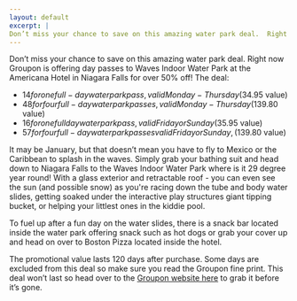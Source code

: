 ```yaml
---
layout: default
excerpt: |
Don’t miss your chance to save on this amazing water park deal.  Right now Groupon is offering day passes to Waves Indoor Water Park at the Americana Hotel in Niagara Falls for over 50% off!
---
```

Don’t miss your chance to save on this amazing water park deal.  Right now Groupon is offering day passes to Waves Indoor Water Park at the Americana Hotel in Niagara Falls for over 50% off!
The deal:
- $14 for one full-day waterpark pass, valid Monday-Thursday ($34.95 value)
- $48 for four full-day waterpark passes, valid Monday-Thursday ($139.80 value)
- $16 for one full day waterpark pass, valid Friday or Sunday ($35.95 value)
- $57 for four full-day waterpark passes valid Friday or Sunday, ($139.80 value)

It may be January, but that doesn’t mean you have to fly to Mexico or the Caribbean to splash in the waves.  Simply grab your bathing suit and head down to Niagara Falls to the Waves Indoor Water Park where is it 29 degree year round!  With a glass exterior and retractable roof - you can even see the sun (and possible snow) as you're racing down the tube and body water slides, getting soaked under the interactive play structures giant tipping bucket, or helping your littlest ones in the kiddie pool.  

To fuel up after a fun day on the water slides, there is a snack bar located inside the water park offering snack such as hot dogs or grab your cover up and head on over to Boston Pizza located inside the hotel. 

The promotional value lasts 120 days after purchase.  Some days are excluded from this deal so make sure you read the Groupon fine print.  This deal won’t last so head over to the [Groupon website here](https://www.groupon.com/biz/niagara-falls/waves-indoor-waterpark) to grab it before it’s gone.  
